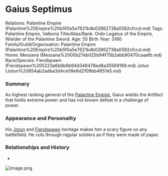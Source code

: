 # Gaius Septimus

Relations: Palantine Empire (Palantine%20Empire%20b5f0a5e7621b4b02862738a0582cfccd.md) 
Tags: Palantine Empire, Valkoria
Title/Alias/Rank: Ordo Legatus of the Empire, Wielder of the Palantine Sword.
Age: 55
Birth Year: 3160
Family/Guild/Organisation: Palantine Empire (Palantine%20Empire%20b5f0a5e7621b4b02862738a0582cfccd.md) 
Home: Messana (Messana%2000b27eb025b94f75b2abb90470caaafb.md) 
Race/Species: Fiendspawn (Fiendspawn%205223a6b6b6b94d348478ed8a35569169.md) Jotun (Jotun%20854ab2adba3d4ce09e6d2109bb4651e5.md)

### Summary

As highest ranking general of the [Palantine Empire](Palantine%20Empire%20b5f0a5e7621b4b02862738a0582cfccd.md), Gaius wields the Artifact that holds extreme power and has not known defeat in a challenge of power.

### Appearance and Personality

His [Jotun](Jotun%20854ab2adba3d4ce09e6d2109bb4651e5.md) and [Fiendspawn](Fiendspawn%205223a6b6b6b94d348478ed8a35569169.md) heritage makes him a scary figure on any battlefield. He cuts through regular soliders as if they were made of paper.

### **Relationships and History**

-

![image.png](image%20138.png)